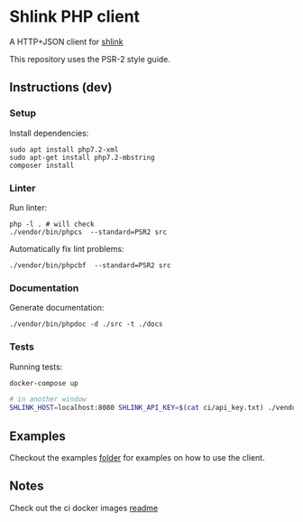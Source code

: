 # Shlink PHP client

A HTTP+JSON client for [shlink](https://shlink.io/)

This repository uses the PSR-2 style guide.

## Instructions (dev)

### Setup

Install dependencies:

    sudo apt install php7.2-xml
    sudo apt-get install php7.2-mbstring 
    composer install

### Linter

Run linter:

    php -l . # will check
    ./vendor/bin/phpcs  --standard=PSR2 src

Automatically fix lint problems:

    ./vendor/bin/phpcbf  --standard=PSR2 src

### Documentation

Generate documentation:

    ./vendor/bin/phpdoc -d ./src -t ./docs

### Tests

Running tests:

```bash
docker-compose up

# in another window
SHLINK_HOST=localhost:8080 SHLINK_API_KEY=$(cat ci/api_key.txt) ./vendor/bin/phpunit --bootstrap vendor/autoload.php tests
```
## Examples

Checkout the examples [folder](./examples) for examples on how to use the client.

## Notes

Check out the ci docker images [readme](./ci/README.md)